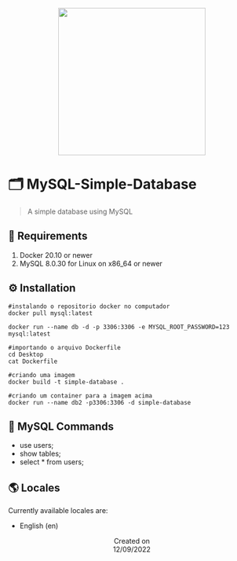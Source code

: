 <p align="center">
  <img src="https://i.imgur.com/X6bur7W.png" height='300'/>
</p>

# 🗂️ MySQL-Simple-Database 
> A simple database using MySQL

## 📜 Requirements
1. Docker 20.10 or newer
2. MySQL 8.0.30 for Linux on x86_64 or newer

## ⚙️ Installation
```
#instalando o repositorio docker no computador
docker pull mysql:latest

docker run --name db -d -p 3306:3306 -e MYSQL_ROOT_PASSWORD=123 mysql:latest

#importando o arquivo Dockerfile
cd Desktop
cat Dockerfile

#criando uma imagem
docker build -t simple-database .

#criando um container para a imagem acima
docker run --name db2 -p3306:3306 -d simple-database

```
## 📝 MySQL Commands
- use users;
- show tables;
- select * from users;
  
## 🌎 Locales
Currently available locales are:
- English (en)

<p align="center">
  Created on <br>
  12/09/2022
</p>
